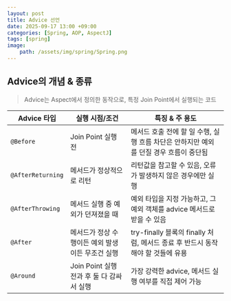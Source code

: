 ```yaml
---
layout: post
title: Advice 선언
date: 2025-09-17 13:00 +09:00
categories: [Spring, AOP, AspectJ]
tags: [spring]
image:
    path: /assets/img/spring/Spring.png
---
```


## Advice의 개념 & 종류

> Advice는 Aspect에서 정의한 동작으로, 특정 Join Point에서 실행되는 코드

| Advice 타입 |  실행 시점/조건 | 특징 & 주 용도 |
|-|-|-|
| `@Before` | Join Point 실행 전 | 메서드 호출 전에 할 일 수행, 실행 흐름 차단은 안하지만 예외를 던질 경우 흐름이 중단됨 |
| `@AfterReturning` | 메서드가 정상적으로 리턴 | 리턴값을 참고할 수 있음, 오류가 발생하지 않은 경우에만 실행 |
| `@AfterThrowing` | 메서드 실행 중 예외가 던져졌을 때 | 예외 타입을 지정 가능하고, 그 예외 객체를 advice 메서드로 받을 수 있음 |
| `@After` | 메서드가 정상 수행이든 예외 발생이든 무조건 실행 | try-finally 블록의 finally 처럼, 메서드 종료 후 반드시 동작해야 할 것들에 유용 |
| `@Around` | Join Point 실행 전과 후 둘 다 감싸서 실행 | 가장 강력한 advice, 메서드 실행 여부를 직접 제어 가능 |
